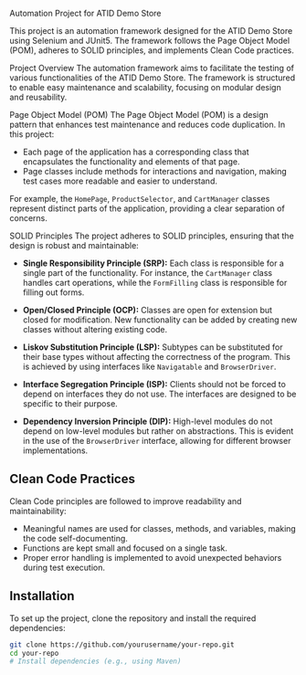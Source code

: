 Automation Project for ATID Demo Store

This project is an automation framework designed for the ATID Demo Store using Selenium and JUnit5. The framework follows the Page Object Model (POM), adheres to SOLID principles, and implements Clean Code practices.

 Project Overview
The automation framework aims to facilitate the testing of various functionalities of the ATID Demo Store. The framework is structured to enable easy maintenance and scalability, focusing on modular design and reusability.

Page Object Model (POM)
The Page Object Model (POM) is a design pattern that enhances test maintenance and reduces code duplication. In this project:
- Each page of the application has a corresponding class that encapsulates the functionality and elements of that page.
- Page classes include methods for interactions and navigation, making test cases more readable and easier to understand.

For example, the `HomePage`, `ProductSelector`, and `CartManager` classes represent distinct parts of the application, providing a clear separation of concerns.

 SOLID Principles
The project adheres to SOLID principles, ensuring that the design is robust and maintainable:

- **Single Responsibility Principle (SRP):** Each class is responsible for a single part of the functionality. For instance, the `CartManager` class handles cart operations, while the `FormFilling` class is responsible for filling out forms.
  
- **Open/Closed Principle (OCP):** Classes are open for extension but closed for modification. New functionality can be added by creating new classes without altering existing code.

- **Liskov Substitution Principle (LSP):** Subtypes can be substituted for their base types without affecting the correctness of the program. This is achieved by using interfaces like `Navigatable` and `BrowserDriver`.

- **Interface Segregation Principle (ISP):** Clients should not be forced to depend on interfaces they do not use. The interfaces are designed to be specific to their purpose.

- **Dependency Inversion Principle (DIP):** High-level modules do not depend on low-level modules but rather on abstractions. This is evident in the use of the `BrowserDriver` interface, allowing for different browser implementations.

## Clean Code Practices
Clean Code principles are followed to improve readability and maintainability:
- Meaningful names are used for classes, methods, and variables, making the code self-documenting.
- Functions are kept small and focused on a single task.
- Proper error handling is implemented to avoid unexpected behaviors during test execution.

## Installation
To set up the project, clone the repository and install the required dependencies:
```bash
git clone https://github.com/yourusername/your-repo.git
cd your-repo
# Install dependencies (e.g., using Maven)




